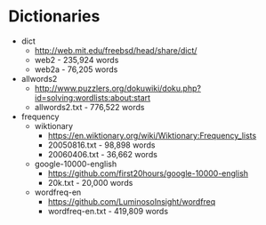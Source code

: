 # Dictionaries

 * dict
   * http://web.mit.edu/freebsd/head/share/dict/
   * web2 - 235,924 words
   * web2a - 76,205 words
 * allwords2
   * http://www.puzzlers.org/dokuwiki/doku.php?id=solving:wordlists:about:start
   * allwords2.txt - 776,522 words
 * frequency
   * wiktionary
     * https://en.wiktionary.org/wiki/Wiktionary:Frequency_lists
     * 20050816.txt - 98,898 words
     * 20060406.txt - 36,662 words
   * google-10000-english
     * https://github.com/first20hours/google-10000-english
     * 20k.txt - 20,000 words
   * wordfreq-en
     * https://github.com/LuminosoInsight/wordfreq
     * wordfreq-en.txt - 419,809 words
